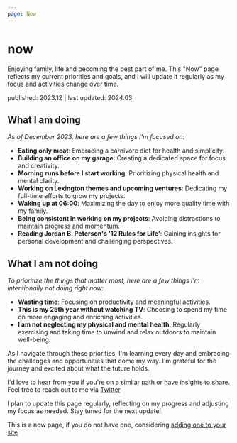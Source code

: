 ```yaml
---
page: Now
---
```


# now

Enjoying family, life and becoming the best part of me. This "Now" page reflects my current priorities and goals, and I will update it regularly as my focus and activities change over time.

published: 2023.12 | last updated: 2024.03


## What I am doing
*As of December 2023, here are a few things I'm focused on:*
- **Eating only meat**: Embracing a carnivore diet for health and simplicity.
- **Building an office on my garage**: Creating a dedicated space for focus and creativity.
- **Morning runs before I start working**: Prioritizing physical health and mental clarity.
- **Working on Lexington themes and upcoming ventures**: Dedicating my full-time efforts to grow my projects.
- **Waking up at 06:00**: Maximizing the day to enjoy more quality time with my family.
- **Being consistent in working on my projects**: Avoiding distractions to maintain progress and momentum.
- **Reading Jordan B. Peterson's '12 Rules for Life'**: Gaining insights for personal development and challenging perspectives.


## What I am not doing
*To prioritize the things that matter most, here are a few things I’m intentionally not doing right now:*
- **Wasting time**: Focusing on productivity and meaningful activities.
- **This is my 25th year without watching TV**: Choosing to spend my time on more engaging and enriching activities.
- **I am not neglecting my physical and mental health**: Regularly exercising and taking time to unwind and relax outdoors to maintain well-being.


As I navigate through these priorities, I'm learning every day and embracing the challenges and opportunities that come my way. I'm grateful for the journey and excited about what the future holds.

I'd love to hear from you if you're on a similar path or have insights to share. Feel free to reach out to me via [Twitter](https://x.com/Mike_andreuzza)

I plan to update this page regularly, reflecting on my progress and adjusting my focus as needed. Stay tuned for the next update!


This is a now page, if you do not have one, considering  [adding one to your site](https://nownownow.com/)